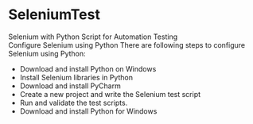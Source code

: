 # SeleniumTest
Selenium with Python Script for Automation Testing <br>
Configure Selenium using Python
There are following steps to configure Selenium using Python:

- Download and install Python on Windows
- Install Selenium libraries in Python
- Download and install PyCharm
- Create a new project and write the Selenium test script
- Run and validate the test scripts.
- Download and install Python for Windows
